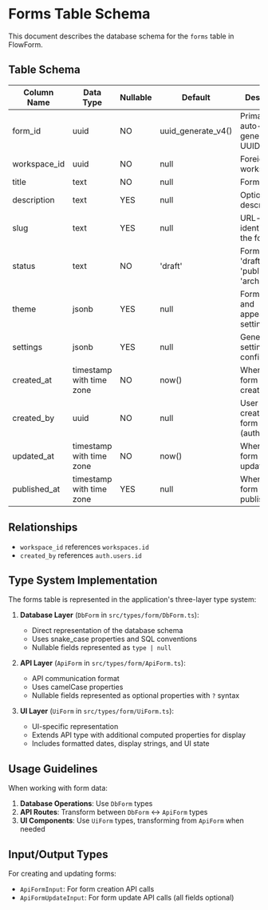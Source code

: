 # Forms Table Schema

This document describes the database schema for the `forms` table in FlowForm.

## Table Schema

| Column Name   | Data Type                | Nullable | Default           | Description                              |
|---------------|--------------------------|----------|-------------------|------------------------------------------|
| form_id       | uuid                     | NO       | uuid_generate_v4() | Primary key, auto-generated UUID         |
| workspace_id  | uuid                     | NO       | null              | Foreign key to workspaces.id             |
| title         | text                     | NO       | null              | Form title                               |
| description   | text                     | YES      | null              | Optional form description                |
| slug          | text                     | YES      | null              | URL-friendly identifier for the form     |
| status        | text                     | NO       | 'draft'           | Form status: 'draft', 'published', 'archived' |
| theme         | jsonb                    | YES      | null              | Form theming and appearance settings     |
| settings      | jsonb                    | YES      | null              | General form settings and configuration  |
| created_at    | timestamp with time zone | NO       | now()             | When the form was created                |
| created_by    | uuid                     | NO       | null              | User who created the form (auth.users.id)|
| updated_at    | timestamp with time zone | NO       | now()             | When the form was last updated           |
| published_at  | timestamp with time zone | YES      | null              | When the form was published              |

## Relationships

- `workspace_id` references `workspaces.id`
- `created_by` references `auth.users.id`

## Type System Implementation

The forms table is represented in the application's three-layer type system:

1. **Database Layer** (`DbForm` in `src/types/form/DbForm.ts`):
   - Direct representation of the database schema
   - Uses snake_case properties and SQL conventions
   - Nullable fields represented as `type | null`

2. **API Layer** (`ApiForm` in `src/types/form/ApiForm.ts`):
   - API communication format
   - Uses camelCase properties
   - Nullable fields represented as optional properties with `?` syntax

3. **UI Layer** (`UiForm` in `src/types/form/UiForm.ts`):
   - UI-specific representation
   - Extends API type with additional computed properties for display
   - Includes formatted dates, display strings, and UI state

## Usage Guidelines

When working with form data:

1. **Database Operations**: Use `DbForm` types
2. **API Routes**: Transform between `DbForm` ↔ `ApiForm` types
3. **UI Components**: Use `UiForm` types, transforming from `ApiForm` when needed

## Input/Output Types

For creating and updating forms:

- `ApiFormInput`: For form creation API calls
- `ApiFormUpdateInput`: For form update API calls (all fields optional)
